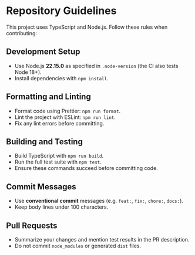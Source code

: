 # Repository Guidelines

This project uses TypeScript and Node.js. Follow these rules when contributing:

## Development Setup

- Use Node.js **22.15.0** as specified in `.node-version` (the CI also tests Node 18+).
- Install dependencies with `npm install`.

## Formatting and Linting

- Format code using Prettier: `npm run format`.
- Lint the project with ESLint: `npm run lint`.
- Fix any lint errors before committing.

## Building and Testing

- Build TypeScript with `npm run build`.
- Run the full test suite with `npm test`.
- Ensure these commands succeed before committing code.

## Commit Messages

- Use **conventional commit** messages (e.g. `feat:`, `fix:`, `chore:`, `docs:`).
- Keep body lines under 100 characters.

## Pull Requests

- Summarize your changes and mention test results in the PR description.
- Do not commit `node_modules` or generated `dist` files.
